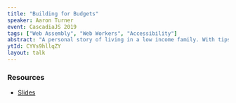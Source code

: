 ```yaml
---
title: "Building for Budgets"
speaker: Aaron Turner
event: CascadiaJS 2019
tags: ["Web Assembly", "Web Workers", "Accessibility"]
abstract: "A personal story of living in a low income family. With tips on how modern web technologies, like WebAssembly and Web Workers, can bring new experiences to the web for budget devices that struggled to run these experiences before."
ytId: CYVs9hllqZY
layout: talk
---
```

### Resources

- [Slides](https://docs.google.com/presentation/d/1S4vzn3FUMF2kT6GLaipjsb4pxmdPP14P3MVtFDEpXo4/edit?usp=sharing)
